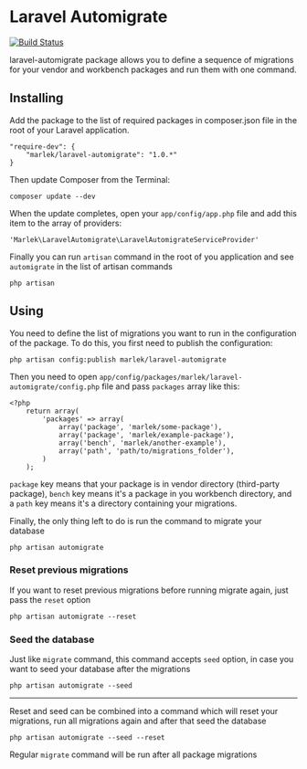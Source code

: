 # Laravel Automigrate

[![Build Status](https://travis-ci.org/marlek/laravel-automigrate.png?branch=master)](https://travis-ci.org/marlek/laravel-automigrate)

laravel-automigrate package allows you to define a sequence of migrations for
your vendor and workbench packages and run them with one command.


## Installing

Add the package to the list of required packages in composer.json file in the
root of your Laravel application.


    "require-dev": {
        "marlek/laravel-automigrate": "1.0.*"
    }


Then update Composer from the Terminal:


    composer update --dev


When the update completes, open your `app/config/app.php` file and add this item
to the array of providers:


    'Marlek\LaravelAutomigrate\LaravelAutomigrateServiceProvider'


Finally you can run `artisan` command in the root of you application and see
`automigrate` in the list of artisan commands


    php artisan


## Using

You need to define the list of migrations you want to run in the configuration
of the package. To do this, you first need to publish the configuration:


    php artisan config:publish marlek/laravel-automigrate


Then you need to open `app/config/packages/marlek/laravel-automigrate/config.php`
file and pass `packages` array like this:


    <?php
        return array(
            'packages' => array(
                array('package', 'marlek/some-package'),
                array('package', 'marlek/example-package'),
                array('bench', 'marlek/another-example'),
                array('path', 'path/to/migrations_folder'),
            )
        );


`package` key means that your package is in vendor directory (third-party package),
`bench` key means it's a package in you workbench directory,
and a `path` key means it's a directory containing your migrations.

Finally, the only thing left to do is run the command to migrate your database


    php artisan automigrate


### Reset previous migrations

If you want to reset previous migrations before running migrate again, just
pass the `reset` option


    php artisan automigrate --reset


### Seed the database

Just like `migrate` command, this command accepts `seed` option, in case you want
to seed your database after the migrations


    php artisan automigrate --seed

---

Reset and seed can be combined into a command which will reset your migrations,
run all migrations again and after that seed the database


    php artisan automigrate --seed --reset


Regular `migrate` command will be run after all package migrations

